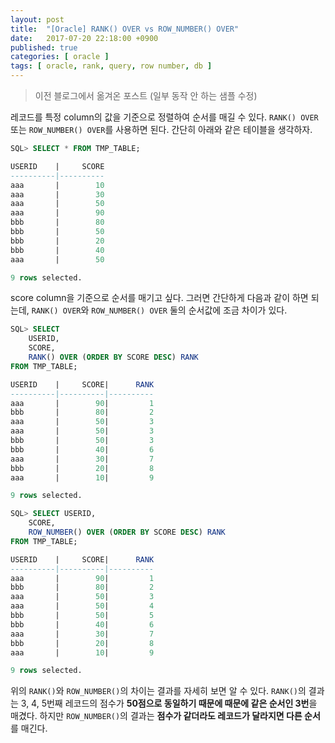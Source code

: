 ```yaml
---
layout: post
title:  "[Oracle] RANK() OVER vs ROW_NUMBER() OVER"
date:   2017-07-20 22:18:00 +0900
published: true
categories: [ oracle ]
tags: [ oracle, rank, query, row number, db ]
---
```


> 이전 블로그에서 옮겨온 포스트 (일부 동작 안 하는 샘플 수정)

레코드를 특정 column의 값을 기준으로 정렬하여 순서를 매길 수 있다. `RANK() OVER` 또는 `ROW_NUMBER() OVER`를 사용하면 된다. 간단히 아래와 같은 테이블을 생각하자.

```sql
SQL> SELECT * FROM TMP_TABLE;

USERID    |     SCORE
----------|----------
aaa       |        10
aaa       |        30
aaa       |        50
aaa       |        90
bbb       |        80
bbb       |        50
bbb       |        20
bbb       |        40
aaa       |        50

9 rows selected.
```

score column을 기준으로 순서를 매기고 싶다. 그러면 간단하게 다음과 같이 하면 되는데, `RANK() OVER`와 `ROW_NUMBER() OVER` 둘의 순서값에 조금 차이가 있다.

```sql
SQL> SELECT
    USERID,
    SCORE,
    RANK() OVER (ORDER BY SCORE DESC) RANK
FROM TMP_TABLE;

USERID    |     SCORE|      RANK
----------|----------|----------
aaa       |        90|         1
bbb       |        80|         2
aaa       |        50|         3
aaa       |        50|         3
bbb       |        50|         3
bbb       |        40|         6
aaa       |        30|         7
bbb       |        20|         8
aaa       |        10|         9

9 rows selected.
```

```sql
SQL> SELECT USERID,
    SCORE,
    ROW_NUMBER() OVER (ORDER BY SCORE DESC) RANK
FROM TMP_TABLE;

USERID    |     SCORE|      RANK
----------|----------|----------
aaa       |        90|         1
bbb       |        80|         2
aaa       |        50|         3
aaa       |        50|         4
bbb       |        50|         5
bbb       |        40|         6
aaa       |        30|         7
bbb       |        20|         8
aaa       |        10|         9

9 rows selected.
```

위의 `RANK()`와 `ROW_NUMBER()`의 차이는 결과를 자세히 보면 알 수 있다. `RANK()`의 결과는 3, 4, 5번째 레코드의 점수가 **50점으로 동일하기 때문에 때문에 같은 순서인 3번**을 매겼다. 하지만 `ROW_NUMBER()`의 결과는 **점수가 같더라도 레코드가 달라지면 다른 순서**를 매긴다.
